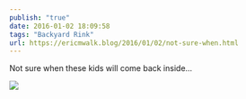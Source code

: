 ```yaml
---
publish: "true"
date: 2016-01-02 18:09:58
tags: "Backyard Rink"
url: https://ericmwalk.blog/2016/01/02/not-sure-when.html
---
```


Not sure when these kids will come back inside...

![](https://ericmwalk.blog/uploads/2022/d5671b133d.jpg)